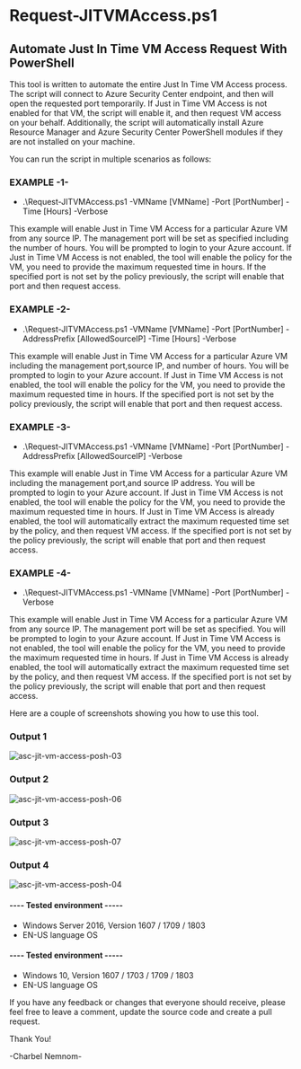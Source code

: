 # Request-JITVMAccess.ps1
## Automate Just In Time VM Access Request With PowerShell 

This tool is written to automate the entire Just In Time VM Access process. The script will connect to Azure Security Center endpoint, and then will open the requested port temporarily. If Just in Time VM Access is not enabled for that VM, the script will enable it, and then request VM access on your behalf. Additionally, the script will automatically install Azure Resource Manager and Azure Security Center PowerShell modules if they are not installed on your machine.

You can run the script in multiple scenarios as follows:

### EXAMPLE -1-
* .\Request-JITVMAccess.ps1 -VMName [VMName] -Port [PortNumber] -Time [Hours] -Verbose

This example will enable Just in Time VM Access for a particular Azure VM from any source IP. The management port will be set as specified including the number of hours. You will be prompted to login to your Azure account.
If Just in Time VM Access is not enabled, the tool will enable the policy for the VM, you need to provide the maximum requested time in hours.
If the specified port is not set by the policy previously, the script will enable that port and then request access.


### EXAMPLE -2-
* .\Request-JITVMAccess.ps1 -VMName [VMName] -Port [PortNumber] -AddressPrefix [AllowedSourceIP] -Time [Hours] -Verbose

This example will enable Just in Time VM Access for a particular Azure VM including the management port,source IP, and number of hours. You will be prompted to login to your Azure account.
If Just in Time VM Access is not enabled, the tool will enable the policy for the VM, you need to provide the maximum requested time in hours.
If the specified port is not set by the policy previously, the script will enable that port and then request access.


### EXAMPLE -3-
* .\Request-JITVMAccess.ps1 -VMName [VMName] -Port [PortNumber] -AddressPrefix [AllowedSourceIP] -Verbose

This example will enable Just in Time VM Access for a particular Azure VM including the management port,and source IP address. You will be prompted to login to your Azure account.
If Just in Time VM Access is not enabled, the tool will enable the policy for the VM, you need to provide the maximum requested time in hours.
If Just in Time VM Access is already enabled, the tool will automatically extract the maximum requested time set by the policy, and then request VM access.
If the specified port is not set by the policy previously, the script will enable that port and then request access.


### EXAMPLE -4-
* .\Request-JITVMAccess.ps1 -VMName [VMName] -Port [PortNumber] -Verbose

This example will enable Just in Time VM Access for a particular Azure VM from any source IP. The management port will be set as specified. You will be prompted to login to your Azure account.
If Just in Time VM Access is not enabled, the tool will enable the policy for the VM, you need to provide the maximum requested time in hours.
If Just in Time VM Access is already enabled, the tool will automatically extract the maximum requested time set by the policy, and then request VM access.
If the specified port is not set by the policy previously, the script will enable that port and then request access.

Here are a couple of screenshots showing you how to use this tool.

### Output 1
![asc-jit-vm-access-posh-03](https://user-images.githubusercontent.com/13448198/44620930-95b81080-a89d-11e8-8b01-51548dde7bad.jpg)

### Output 2
![asc-jit-vm-access-posh-06](https://user-images.githubusercontent.com/13448198/44620944-d3b53480-a89d-11e8-8c9d-a052c86a26ff.jpg)

### Output 3
![asc-jit-vm-access-posh-07](https://user-images.githubusercontent.com/13448198/44620948-e62f6e00-a89d-11e8-9691-a8a088f98168.jpg)

### Output 4
![asc-jit-vm-access-posh-04](https://user-images.githubusercontent.com/13448198/44620955-f8a9a780-a89d-11e8-8e6b-6c740be84f2f.jpg)

#### ---- Tested environment -----
- Windows Server 2016, Version 1607 / 1709 / 1803
- EN-US language OS

#### ---- Tested environment -----
- Windows 10, Version 1607 / 1703 / 1709 / 1803
- EN-US language OS

If you have any feedback or changes that everyone should receive, please feel free to leave a comment, update the source code and create a pull request.

Thank You!

-Charbel Nemnom-